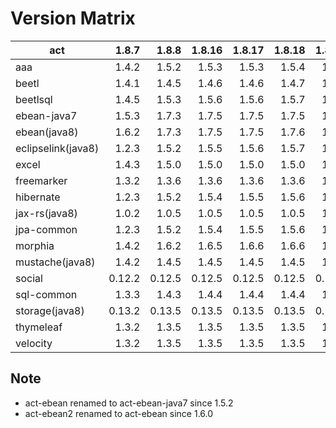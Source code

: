 # Version Matrix

| act                |   1.8.7 |  1.8.8 |  1.8.16 |  1.8.17 |  1.8.18 |  1.8.19 |  1.8.20 |
| ---                |   ----: |  ----: |   ----: |   ----: |   ----: |   ----: |   ----: |
| aaa                |   1.4.2 |  1.5.2 |   1.5.3 |   1.5.3 |   1.5.4 |   1.5.4 |   1.5.5 |
| beetl              |   1.4.1 |  1.4.5 |   1.4.6 |   1.4.6 |   1.4.7 |   1.4.7 |   1.4.8 |
| beetlsql           |   1.4.5 |  1.5.3 |   1.5.6 |   1.5.6 |   1.5.7 |   1.5.7 |   1.5.8 |
| ebean-java7        |   1.5.3 |  1.7.3 |   1.7.5 |   1.7.5 |   1.7.5 |   1.7.5 |   1.7.6 |
| ebean(java8)       |   1.6.2 |  1.7.3 |   1.7.5 |   1.7.5 |   1.7.6 |   1.7.6 |   1.7.7 |
| eclipselink(java8) |   1.2.3 |  1.5.2 |   1.5.5 |   1.5.6 |   1.5.7 |   1.5.7 |   1.5.8 |
| excel              |   1.4.3 |  1.5.0 |   1.5.0 |   1.5.0 |   1.5.0 |   1.5.0 |   1.6.0 |
| freemarker         |   1.3.2 |  1.3.6 |   1.3.6 |   1.3.6 |   1.3.6 |   1.3.6 |   1.3.6 |
| hibernate          |   1.2.3 |  1.5.2 |   1.5.4 |   1.5.5 |   1.5.6 |   1.5.6 |   1.5.7 |
| jax-rs(java8)      |   1.0.2 |  1.0.5 |   1.0.5 |   1.0.5 |   1.0.5 |   1.0.5 |   1.0.5 |
| jpa-common         |   1.2.3 |  1.5.2 |   1.5.4 |   1.5.5 |   1.5.6 |   1.5.6 |   1.5.7 |
| morphia            |   1.4.2 |  1.6.2 |   1.6.5 |   1.6.6 |   1.6.6 |   1.6.6 |   1.6.7 |
| mustache(java8)    |   1.4.2 |  1.4.5 |   1.4.5 |   1.4.5 |   1.4.5 |   1.4.5 |   1.4.5 |
| social             |  0.12.2 | 0.12.5 |  0.12.5 |  0.12.5 |  0.12.5 |  0.12.5 |  0.12.5 |
| sql-common         |   1.3.3 |  1.4.3 |   1.4.4 |   1.4.4 |   1.4.4 |   1.4.4 |   1.4.5 |
| storage(java8)     |  0.13.2 | 0.13.5 |  0.13.5 |  0.13.5 |  0.13.5 |  0.13.5 |  0.13.6 |
| thymeleaf          |   1.3.2 |  1.3.5 |   1.3.5 |   1.3.5 |   1.3.5 |   1.3.5 |   1.3.5 |
| velocity           |   1.3.2 |  1.3.5 |   1.3.5 |   1.3.5 |   1.3.5 |   1.3.5 |   1.3.5 |

## Note

* act-ebean renamed to act-ebean-java7 since 1.5.2
* act-ebean2 renamed to act-ebean since 1.6.0
